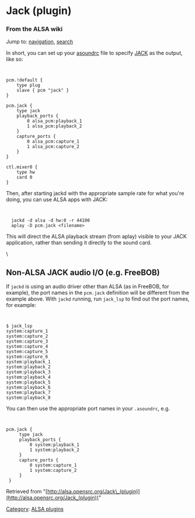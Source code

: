 Jack (plugin)
=============

### From the ALSA wiki

Jump to: [navigation](#mw-head), [search](#p-search)

In short, you can set up your [asoundrc](/Asoundrc "Asoundrc") file to
specify [JACK](/JACK "JACK") as the output, like so:

` `

    pcm.!default {
        type plug
        slave { pcm "jack" }
    }

    pcm.jack {
        type jack
        playback_ports {
            0 alsa_pcm:playback_1
            1 alsa_pcm:playback_2
        }
        capture_ports {
            0 alsa_pcm:capture_1
            1 alsa_pcm:capture_2
        }
    }

    ctl.mixer0 {
        type hw
        card 0
    }

Then, after starting jackd with the appropriate sample rate for what
you're doing, you can use ALSA apps with JACK:

` `

      jackd -d alsa -d hw:0 -r 44100
      aplay -D pcm.jack <filename>

This will direct the ALSA playback stream (from aplay) visible to your
JACK application, rather than sending it directly to the sound card.

\

Non-ALSA JACK audio I/O (e.g. FreeBOB)
--------------------------------------

If `jackd` is using an audio driver other than ALSA (as in FreeBOB, for
example), the port names in the `pcm.jack` definition will be different
from the example above. With `jackd` running, run `jack_lsp` to find out
the port names, for example:

` `

    $ jack_lsp 
    system:capture_1
    system:capture_2
    system:capture_3
    system:capture_4
    system:capture_5
    system:capture_6
    system:playback_1
    system:playback_2
    system:playback_3
    system:playback_4
    system:playback_5
    system:playback_6
    system:playback_7
    system:playback_8

You can then use the appropriate port names in your `.asoundrc`, e.g.

` `

    pcm.jack {
         type jack
         playback_ports {
             0 system:playback_1
             1 system:playback_2
         }
         capture_ports {
             0 system:capture_1
             1 system:capture_2
         }
     }

Retrieved from
"[http://alsa.opensrc.org/Jack\_(plugin)](http://alsa.opensrc.org/Jack_(plugin))"

[Category](/Special:Categories "Special:Categories"): [ALSA
plugins](/Category:ALSA_plugins "Category:ALSA plugins")

